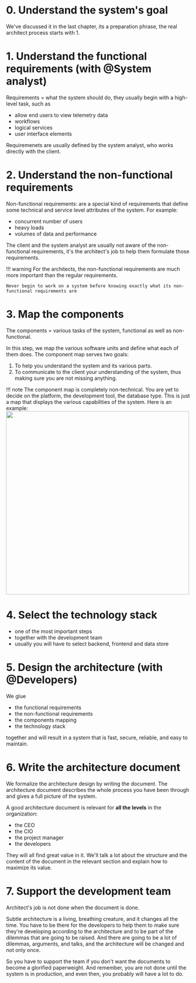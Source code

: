 # 0. Understand the system's goal
We've discussed it in the last chapter, its a preparation phrase, the real architect process starts with 1.

# 1. Understand the functional requirements (with @System analyst)
Requirements = what the system should do, they usually begin with a high-level task, such as 

- allow end users to view telemetry data
- workflows
- logical services
- user interface elements

Requiremenets are usually defined by the system analyst, who works directly with the client.

# 2. Understand the non-functional requirements
Non-functional requirements: are a special kind of requirements that define some technical and service level attributes of the system. For example:

- concurrent number of users
- heavy loads
- volumes of data and performance

The client and the system analyst are usually not aware of the non-functional requirements, it's the architect's job to help them formulate those requirements. 

!!! warning 
	For the architects, the non-functional requirements are much more important than the regular requirements.

	Never begin to work on a system before knowing exactly what its non-functional requirements are

# 3. Map the components
The components = various tasks of the system, functional as well as non-functional. 

In this step, we map the various software units and define what each of them does. The component map serves two goals:

1. To help you understand the system and its various parts. 
2. To communicate to the client your understanding of the system, thus making sure you are not missing anything. 


!!! note
	The component map is completely non-technical. You are yet to decide on the platform, the development tool, the database type. This is just a map that displays the various capabilities of the system. Here is an example:
		<image src="../images/memi-4-components-mapping.png" width=500 />

# 4. Select the technology stack

- one of the most important steps
- together with the development team
- usually you will have to select backend, frontend and data store

# 5. Design the architecture (with @Developers)

We glue 

- the functional requirements
- the non-functional requirements
- the components mapping
- the technology stack

together and will result in a system that is fast, secure, reliable, and easy to maintain.


# 6. Write the architecture document
We formalize the architecture design by writing the document. The architecture document describes the whole process you have been through and gives a full picture of the system. 

A good architecture document is relevant for **all the levels** in the organization:

- the CEO
- the CIO
- the project manager
- the developers

They will all find great value in it. We'll talk a lot about the structure and the content of the document in the relevant section and explain how to maximize its value.

# 7. Support the development team

Architect's job is not done when the document is done.

Subtle architecture is a living, breathing creature, and it changes all the time. You have to be there for the developers to help them to make sure they're developing according to the architecture and to be part of the dilemmas that are going to be raised. And there are going to be a lot of dilemmas, arguments, and talks, and the architecture will be changed and not only once. 

So you have to support the team if you don't want the documents to become a glorified paperweight. And remember, you are not done until the system is in production, and even then, you probably will have a lot to do.